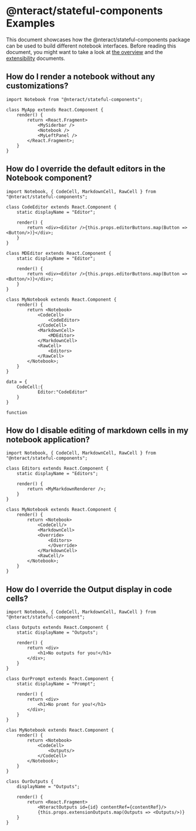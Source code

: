 # @nteract/stateful-components Examples

This document showcases how the @nteract/stateful-components package can be used to build different notebook interfaces. Before reading this document, you might want to take a look at [the overview](./overview.md) and the [extensibility](./extensibility.md) documents.

## How do I render a notebook without any customizations?

```
import Notebook from "@nteract/stateful-components";

class MyApp extends React.Component {
    render() {
        return <React.Fragment>
            <MySiderbar />
            <Notebook />
            <MyLeftPanel />
        </React.Fragment>;
    }
}
```

## How do I override the default editors in the Notebook component?

```
import Notebook, { CodeCell, MarkdownCell, RawCell } from "@nteract/stateful-components";

class CodeEditor extends React.Component {
    static displayName = "Editor";

    render() {
        return <div><Editor />{this.props.editorButtons.map(Button => <Button/>)}</div>;
    }
}

class MDEditor extends React.Component {
    static displayName = "Editor";

    render() {
        return <div><Editor />{this.props.editorButtons.map(Button => <Button/>)}</div>;
    }
}

class MyNotebook extends React.Component {
    render() {
        return <Notebook>
            <CodeCell>
                <CodeEditor>
            </CodeCell>
            <MarkdownCell>
                <MDEditor>
            </MarkdownCell>
            <RawCell>
                <Editors>
            </RawCell>
        </Notebook>;
    }
}

data = {
    CodeCell:{
            Editor:"CodeEditor"
    }
}

function
```

## How do I disable editing of markdown cells in my notebook application?

```
import Notebook, { CodeCell, MarkdownCell, RawCell } from "@nteract/stateful-components";

class Editors extends React.Component {
    static displayName = "Editors";

    render() {
        return <MyMarkdownRenderer />;
    }
}

class MyNotebook extends React.Component {
    render() {
        return <Notebook>
            <CodeCell/>
            <MarkdownCell>
            <Override>
                <Editors>
                </Override>
            </MarkdownCell>
            <RawCell/>
        </Notebook>;
    }
}
```

## How do I override the Output display in code cells?

```
import Notebook, { CodeCell, MarkdownCell, RawCell } from "@nteract/stateful-component";

class Outputs extends React.Component {
    static displayName = "Outputs";

    render() {
        return <div>
            <h1>No outputs for you!</h1>
        </div>;
    }
}

class OurPrompt extends React.Component {
    static displayName = "Prompt";

    render() {
        return <div>
            <h1>No promt for you!</h1>
        </div>;
    }
}

clas MyNotebook extends React.Component {
    render() {
        return <Notebook>
            <CodeCell>
                <Outputs/>
            </CodeCell>
        </Notebook>;
    }
}

class OurOutputs {
    displayName = "Outputs";

    render() {
        return <React.Fragment>
            <NteractOutputs id={id} contentRef={contentRef}/>
            {this.props.extensionOutputs.map(Outputs => <Outputs/>)}
    }
}
```
